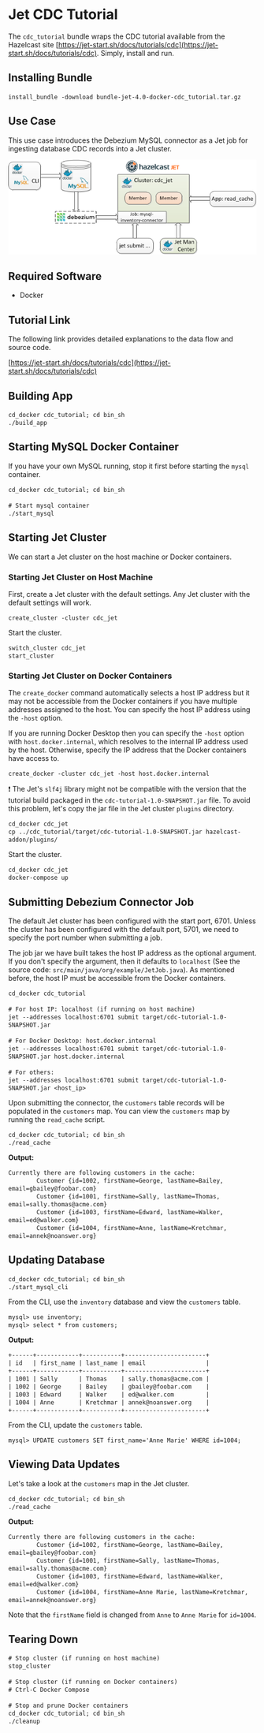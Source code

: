 # Jet CDC Tutorial

The `cdc_tutorial` bundle wraps the CDC tutorial available from the Hazelcast site [https://jet-start.sh/docs/tutorials/cdc](https://jet-start.sh/docs/tutorials/cdc). Simply, install and run.

## Installing Bundle

```console
install_bundle -download bundle-jet-4.0-docker-cdc_tutorial.tar.gz
```

## Use Case

This use case introduces the Debezium MySQL connector as a Jet job for ingesting database CDC records into a Jet cluster.

![CDC Tutorial Data Flow](/images/jet-cdc-tutorial.png)

## Required Software

- Docker

## Tutorial Link

The following link provides detailed explanations to the data flow and source code.

[https://jet-start.sh/docs/tutorials/cdc](https://jet-start.sh/docs/tutorials/cdc)

## Building App

```console
cd_docker cdc_tutorial; cd bin_sh
./build_app
```

## Starting MySQL Docker Container

If you have your own MySQL running, stop it first before starting the `mysql` container.

```console
cd_docker cdc_tutorial; cd bin_sh

# Start mysql container
./start_mysql
```

## Starting Jet Cluster

We can start a Jet cluster on the host machine or Docker containers.

### Starting Jet Cluster on Host Machine

First, create a Jet cluster with the default settings. Any Jet cluster with the default settings will work.

```console
create_cluster -cluster cdc_jet
```

Start the cluster.

```console
switch_cluster cdc_jet
start_cluster
```

### Starting Jet Cluster on Docker Containers

The `create_docker` command automatically selects a host IP address but it may not be accessible from the Docker containers if you have multiple addresses assigned to the host. You can specify the host IP address using the `-host` option.

If you are running Docker Desktop then you can specify the `-host` option with `host.docker.internal`, which resolves to the internal IP address used by the host. Otherwise, specify the IP address that the Docker containers have access to.

```console
create_docker -cluster cdc_jet -host host.docker.internal
```

:exclamation: The Jet's `slf4j` library might not be compatible with the version that the tutorial build packaged in the `cdc-tutorial-1.0-SNAPSHOT.jar` file. To avoid this problem, let's copy the jar file in the Jet cluster `plugins` directory.

```console
cd_docker cdc_jet
cp ../cdc_tutorial/target/cdc-tutorial-1.0-SNAPSHOT.jar hazelcast-addon/plugins/
```

Start the cluster.

```console
cd_docker cdc_jet
docker-compose up
```

## Submitting Debezium Connector Job

The default Jet cluster has been configured with the start port, 6701. Unless the cluster has been configured with the default port, 5701, we need to specify the port number when submitting a job.

The job jar we have built takes the host IP address as the optional argument. If you don't specify the argument, then it defaults to `localhost` (See the source code: `src/main/java/org/example/JetJob.java`). As mentioned before, the host IP must be accessible from the Docker containers.

```console
cd_docker cdc_tutorial

# For host IP: localhost (if running on host machine)
jet --addresses localhost:6701 submit target/cdc-tutorial-1.0-SNAPSHOT.jar

# For Docker Desktop: host.docker.internal
jet --addresses localhost:6701 submit target/cdc-tutorial-1.0-SNAPSHOT.jar host.docker.internal

# For others:
jet --addresses localhost:6701 submit target/cdc-tutorial-1.0-SNAPSHOT.jar <host_ip>
```

Upon submitting the connector, the `customers` table records will be populated in the `customers` map. You can view the `customers` map by running the `read_cache` script.

```console
cd_docker cdc_tutorial; cd bin_sh
./read_cache
```

**Output:**

```console
Currently there are following customers in the cache:
        Customer {id=1002, firstName=George, lastName=Bailey, email=gbailey@foobar.com}
        Customer {id=1001, firstName=Sally, lastName=Thomas, email=sally.thomas@acme.com}
        Customer {id=1003, firstName=Edward, lastName=Walker, email=ed@walker.com}
        Customer {id=1004, firstName=Anne, lastName=Kretchmar, email=annek@noanswer.org}
```

## Updating Database

```console
cd_docker cdc_tutorial; cd bin_sh 
./start_mysql_cli
```

From the CLI, use the `inventory` database and view the `customers` table.

```console
mysql> use inventory;
mysql> select * from customers;
```

**Output:**

```console
+------+------------+-----------+-----------------------+
| id   | first_name | last_name | email                 |
+------+------------+-----------+-----------------------+
| 1001 | Sally      | Thomas    | sally.thomas@acme.com |
| 1002 | George     | Bailey    | gbailey@foobar.com    |
| 1003 | Edward     | Walker    | ed@walker.com         |
| 1004 | Anne       | Kretchmar | annek@noanswer.org    |
+------+------------+-----------+-----------------------+
```

From the CLI, update the `customers` table.

```console
mysql> UPDATE customers SET first_name='Anne Marie' WHERE id=1004;
```

## Viewing Data Updates

Let's take a look at the `customers` map in the Jet cluster.

```console
cd_docker cdc_tutorial; cd bin_sh
./read_cache
```

**Output:**

```console
Currently there are following customers in the cache:
        Customer {id=1002, firstName=George, lastName=Bailey, email=gbailey@foobar.com}
        Customer {id=1001, firstName=Sally, lastName=Thomas, email=sally.thomas@acme.com}
        Customer {id=1003, firstName=Edward, lastName=Walker, email=ed@walker.com}
        Customer {id=1004, firstName=Anne Marie, lastName=Kretchmar, email=annek@noanswer.org} 
```

Note that the `firstName` field is changed from `Anne` to `Anne Marie` for `id=1004`.

## Tearing Down

```console
# Stop cluster (if running on host machine)
stop_cluster

# Stop cluster (if running on Docker containers)
# Ctrl-C Docker Compose

# Stop and prune Docker containers
cd_docker cdc_tutorial; cd bin_sh
./cleanup
```
